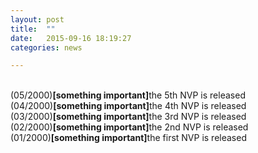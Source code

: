 ```yaml
---
layout: post
title:  ""
date:   2015-09-16 18:19:27
categories: news

---
```


<br>(05/2000)<strong>[something important]</strong>the 5th NVP is released
<br>(04/2000)<strong>[something important]</strong>the 4th NVP is released
<br>(03/2000)<strong>[something important]</strong>the 3rd NVP is released
<br>(02/2000)<strong>[something important]</strong>the 2nd NVP is released
<br>(01/2000)<strong>[something important]</strong>the first NVP is released




